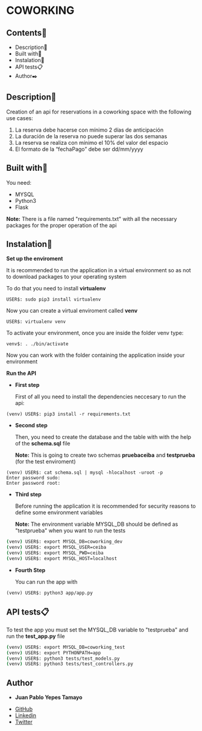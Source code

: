 # COWORKING

## Contents:open_file_folder:

- Description:newspaper:
- Built with:hammer:
- Instalation:wrench:
- API tests:clipboard:
- Author:black_nib:

## Description:newspaper:

Creation of an api for reservations in a coworking space with the following use cases:

1. La reserva debe hacerse con mínimo 2 días de anticipación
2. La duración de la reserva no puede superar las dos semanas
3. La reserva se realiza con mínimo el 10% del valor del espacio
4. El formato de la “fechaPago” debe ser dd/mm/yyyy

## Built with:hammer:

You need:

- MYSQL
- Python3
- Flask

**Note:** There is a file named "requirements.txt" with all the necessary packages for the proper operation of the api

## Instalation:wrench:

**Set up the enviroment**

It is recommended to run the application in a virtual environment so as not to download packages to your operating system

To do that you need to install **virtualenv**

`USER$: sudo pip3 install virtualenv`

Now you can create a virtual enviroment called **venv**

`USER$: virtualenv venv`

To activate your environment, once you are inside the folder venv type:

`venv$: . ./bin/activate`

Now you can work with the folder containing the application inside your environment

**Run the API**

- **First step**

  First of all you need to install the dependencies neccesary to run the api:

```
(venv) USER$: pip3 install -r requirements.txt
```

- **Second step**

  Then, you need to create the database and the table with with the help of the **schema.sql** file

  **Note:** This is going to create two schemas **pruebaceiba** and **testprueba** (for the test enviroment)

```
(venv) USER$: cat schema.sql | mysql -hlocalhost -uroot -p
Enter password sudo:
Enter password root:
```

* **Third step**

  Before running the application it is recommended for security reasons to define some environment variables

  **Note:** The environment variable MYSQL_DB should be defined as "testprueba" when you want to run the tests

```bash
(venv) USER$: export MYSQL_DB=coworking_dev
(venv) USER$: export MYSQL_USER=ceiba
(venv) USER$: export MYSQL_PWD=ceiba
(venv) USER$: export MYSQL_HOST=localhost
```

* **Fourth Step**

  You can run the app with

```
(venv) USER$: python3 app/app.py
```

## API tests:clipboard:

To test the app you must set the MYSQL_DB variable to "testprueba" and run the **test_app.py** file

```bash
(venv) USER$: export MYSQL_DB=coworking_test
(venv) USER$: export PYTHONPATH=app
(venv) USER$: python3 tests/test_models.py
(venv) USER$: python3 tests/test_controllers.py
```

## Author

* **Juan Pablo Yepes Tamayo**

- [GitHub](https://github.com/PabloYepes27)
- [Linkedin](https://www.linkedin.com/in/pabloyepes27)
- [Twitter](https://twitter.com/pabloyepes27)
